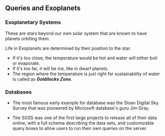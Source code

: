 ## Queries and Exoplanets

### Exoplanetary Systems

These are stars beyond our own solar system that are known to have planets orbiting them.

Life in Exoplanets are determined by their position to the star.
- If it's too close, the temperature would be hot and water will either boil or evaporate.
- If it's too far, it will be ice, like in dwarf planets.
- The region where the temperature is just right for sustainability of water is called as __*Goldilocks Zone*__.

### Databases

* The most famous early example for database was the Sloan Digital Sky Survey that was pioneered by Microsoft database's guru Jim Gray.

* The SGSS was one of the first large projects to release all of their
data online, with a full schema describing the data sets, and
customizable query boxes to allow users to run their own queries on the server. 